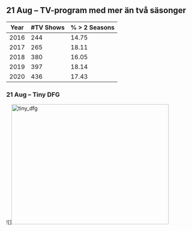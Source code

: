 ## 21 Aug – TV-program med mer än två säsonger

| Year | #TV Shows | % > 2 Seasons |
|------|-----------|---------------|
| 2016 | 244  | 14.75  |
| 2017 | 265  | 18.11  |
| 2018 | 380  | 16.05  |
| 2019 | 397  | 18.14  |
| 2020 | 436  | 17.43  |

### 21 Aug – Tiny DFG  
![]<img width="419" height="320" alt="tiny_dfg" src="https://github.com/user-attachments/assets/7b70c99f-edc4-4d94-ac14-b864aa5a94f0" />
